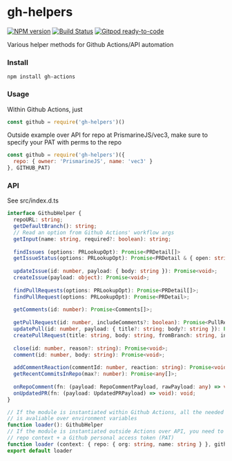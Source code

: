 # gh-helpers
[![NPM version](https://img.shields.io/npm/v/gh-helpers.svg)](http://npmjs.com/package/gh-helpers)
[![Build Status](https://github.com/extremeheat/gh-helpers/actions/workflows/ci.yml/badge.svg)](https://github.com/extremeheat/gh-helpers/actions/workflows/)
[![Gitpod ready-to-code](https://img.shields.io/badge/Gitpod-ready--to--code-blue?logo=gitpod)](https://gitpod.io/#https://github.com/extremeheat/gh-helpers)

Various helper methods for Github Actions/API automation

### Install
```
npm install gh-actions
```

### Usage
Within Github Actions, just
```js
const github = require('gh-helpers')()
```
Outside example over API for repo at PrismarineJS/vec3, make sure to specify your PAT with perms to the repo
```js
const github = require('gh-helpers')({
  repo: { owner: 'PrismarineJS', name: 'vec3' }
}, GITHUB_PAT)
```

### API

See src/index.d.ts

```ts
interface GithubHelper {
  repoURL: string;
  getDefaultBranch(): string;
  // Read an option from Github Actions' workflow args
  getInput(name: string, required?: boolean): string;
    
  findIssues (options: PRLookupOpt): Promise<PRDetail[]>
  getIssueStatus(options: PRLookupOpt): Promise<PRDetail & { open: string, closed: string, id: number }>;
  
  updateIssue(id: number, payload: { body: string }): Promise<void>;
  createIssue(payload: object): Promise<void>;
  
  findPullRequests(options: PRLookupOpt): Promise<PRDetail[]>;
  findPullRequest(options: PRLookupOpt): Promise<PRDetail>;
  
  getComments(id: number): Promise<Comments[]>;
  
  getPullRequest(id: number, includeComments?: boolean): Promise<PullRequest>;
  updatePull(id: number, payload: { title?: string; body?: string }): Promise<void>;
  createPullRequest(title: string, body: string, fromBranch: string, intoBranch?: string): Promise<void>;
  
  close(id: number, reason?: string): Promise<void>;
  comment(id: number, body: string): Promise<void>;
  
  addCommentReaction(commentId: number, reaction: string): Promise<void>;
  getRecentCommitsInRepo(max?: number): Promise<any[]>;
  
  onRepoComment(fn: (payload: RepoCommentPayload, rawPayload: any) => void): void;
  onUpdatedPR(fn: (payload: UpdatedPRPayload) => void): void;
}

// If the module is instantiated within Github Actions, all the needed info
// is avaliable over environment variables
function loader(): GithubHelper
// If the module is instantiated outside Actions over API, you need to supply
// repo context + a Github personal access token (PAT)
function loader (context: { repo: { org: string, name: string } }, githubToken?: string): GithubHelper
export default loader
```